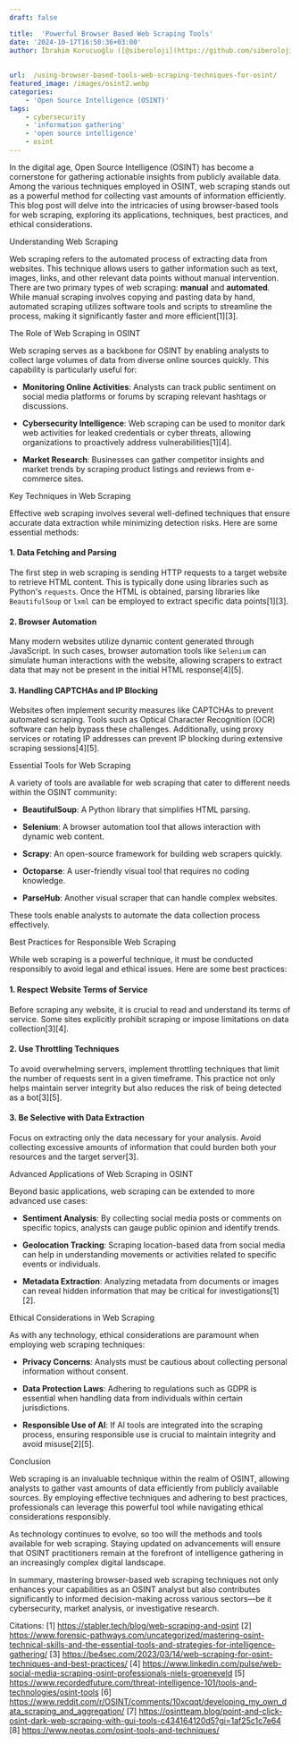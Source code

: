 ```yaml
---
draft: false

title:  'Powerful Browser Based Web Scraping Tools'
date: '2024-10-17T16:50:36+03:00'
author: İbrahim Korucuoğlu ([@siberoloji](https://github.com/siberoloji))
 
 
url:  /using-browser-based-tools-web-scraping-techniques-for-osint/
featured_image: /images/osint2.webp
categories:
    - 'Open Source Intelligence (OSINT)'
tags:
    - cybersecurity
    - 'information gathering'
    - 'open source intelligence'
    - osint
---
```



In the digital age, Open Source Intelligence (OSINT) has become a cornerstone for gathering actionable insights from publicly available data. Among the various techniques employed in OSINT, web scraping stands out as a powerful method for collecting vast amounts of information efficiently. This blog post will delve into the intricacies of using browser-based tools for web scraping, exploring its applications, techniques, best practices, and ethical considerations.



Understanding Web Scraping



Web scraping refers to the automated process of extracting data from websites. This technique allows users to gather information such as text, images, links, and other relevant data points without manual intervention. There are two primary types of web scraping: **manual** and **automated**. While manual scraping involves copying and pasting data by hand, automated scraping utilizes software tools and scripts to streamline the process, making it significantly faster and more efficient[1][3].



The Role of Web Scraping in OSINT



Web scraping serves as a backbone for OSINT by enabling analysts to collect large volumes of data from diverse online sources quickly. This capability is particularly useful for:


* **Monitoring Online Activities**: Analysts can track public sentiment on social media platforms or forums by scraping relevant hashtags or discussions.

* **Cybersecurity Intelligence**: Web scraping can be used to monitor dark web activities for leaked credentials or cyber threats, allowing organizations to proactively address vulnerabilities[1][4].

* **Market Research**: Businesses can gather competitor insights and market trends by scraping product listings and reviews from e-commerce sites.




Key Techniques in Web Scraping



Effective web scraping involves several well-defined techniques that ensure accurate data extraction while minimizing detection risks. Here are some essential methods:


#### 1. Data Fetching and Parsing



The first step in web scraping is sending HTTP requests to a target website to retrieve HTML content. This is typically done using libraries such as Python's `requests`. Once the HTML is obtained, parsing libraries like `BeautifulSoup` or `lxml` can be employed to extract specific data points[1][3].


#### 2. Browser Automation



Many modern websites utilize dynamic content generated through JavaScript. In such cases, browser automation tools like `Selenium` can simulate human interactions with the website, allowing scrapers to extract data that may not be present in the initial HTML response[4][5].


#### 3. Handling CAPTCHAs and IP Blocking



Websites often implement security measures like CAPTCHAs to prevent automated scraping. Tools such as Optical Character Recognition (OCR) software can help bypass these challenges. Additionally, using proxy services or rotating IP addresses can prevent IP blocking during extensive scraping sessions[4][5].



Essential Tools for Web Scraping



A variety of tools are available for web scraping that cater to different needs within the OSINT community:


* **BeautifulSoup**: A Python library that simplifies HTML parsing.

* **Selenium**: A browser automation tool that allows interaction with dynamic web content.

* **Scrapy**: An open-source framework for building web scrapers quickly.

* **Octoparse**: A user-friendly visual tool that requires no coding knowledge.

* **ParseHub**: Another visual scraper that can handle complex websites.




These tools enable analysts to automate the data collection process effectively.



Best Practices for Responsible Web Scraping



While web scraping is a powerful technique, it must be conducted responsibly to avoid legal and ethical issues. Here are some best practices:


#### 1. Respect Website Terms of Service



Before scraping any website, it is crucial to read and understand its terms of service. Some sites explicitly prohibit scraping or impose limitations on data collection[3][4].


#### 2. Use Throttling Techniques



To avoid overwhelming servers, implement throttling techniques that limit the number of requests sent in a given timeframe. This practice not only helps maintain server integrity but also reduces the risk of being detected as a bot[3][5].


#### 3. Be Selective with Data Extraction



Focus on extracting only the data necessary for your analysis. Avoid collecting excessive amounts of information that could burden both your resources and the target server[3].



Advanced Applications of Web Scraping in OSINT



Beyond basic applications, web scraping can be extended to more advanced use cases:


* **Sentiment Analysis**: By collecting social media posts or comments on specific topics, analysts can gauge public opinion and identify trends.

* **Geolocation Tracking**: Scraping location-based data from social media can help in understanding movements or activities related to specific events or individuals.

* **Metadata Extraction**: Analyzing metadata from documents or images can reveal hidden information that may be critical for investigations[1][2].




Ethical Considerations in Web Scraping



As with any technology, ethical considerations are paramount when employing web scraping techniques:


* **Privacy Concerns**: Analysts must be cautious about collecting personal information without consent.

* **Data Protection Laws**: Adhering to regulations such as GDPR is essential when handling data from individuals within certain jurisdictions.

* **Responsible Use of AI**: If AI tools are integrated into the scraping process, ensuring responsible use is crucial to maintain integrity and avoid misuse[2][5].




Conclusion



Web scraping is an invaluable technique within the realm of OSINT, allowing analysts to gather vast amounts of data efficiently from publicly available sources. By employing effective techniques and adhering to best practices, professionals can leverage this powerful tool while navigating ethical considerations responsibly.



As technology continues to evolve, so too will the methods and tools available for web scraping. Staying updated on advancements will ensure that OSINT practitioners remain at the forefront of intelligence gathering in an increasingly complex digital landscape.



In summary, mastering browser-based web scraping techniques not only enhances your capabilities as an OSINT analyst but also contributes significantly to informed decision-making across various sectors—be it cybersecurity, market analysis, or investigative research.



Citations: [1] https://stabler.tech/blog/web-scraping-and-osint [2] https://www.forensic-pathways.com/uncategorized/mastering-osint-technical-skills-and-the-essential-tools-and-strategies-for-intelligence-gathering/ [3] https://be4sec.com/2023/03/14/web-scraping-for-osint-techniques-and-best-practices/ [4] https://www.linkedin.com/pulse/web-social-media-scraping-osint-professionals-niels-groeneveld [5] https://www.recordedfuture.com/threat-intelligence-101/tools-and-technologies/osint-tools [6] https://www.reddit.com/r/OSINT/comments/10xcqqt/developing_my_own_data_scraping_and_aggregation/ [7] https://osintteam.blog/point-and-click-osint-dark-web-scraping-with-gui-tools-c434164120d5?gi=1af25c1c7e64 [8] https://www.neotas.com/osint-tools-and-techniques/
